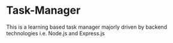 # Task-Manager
This is a learning based task manager majorly driven by backend technologies i.e. Node.js and Express.js 
